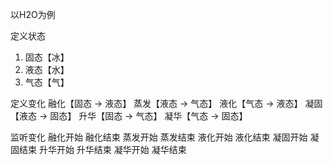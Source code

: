 以H2O为例

定义状态
1. 固态【冰】
2. 液态【水】
3. 气态【气】

定义变化
融化【固态 -> 液态】
蒸发【液态 -> 气态】
液化【气态 -> 液态】
凝固【液态 -> 固态】
升华【固态 -> 气态】
凝华【气态 -> 固态】

监听变化
融化开始 融化结束
蒸发开始 蒸发结束
液化开始 液化结束
凝固开始 凝固结束
升华开始 升华结束
凝华开始 凝华结束

